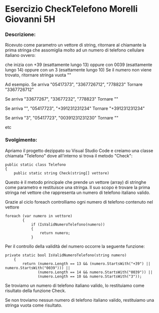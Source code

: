 # Esercizio CheckTelefono Morelli Giovanni 5H

### Descrizione:
Ricevuto come parametro un vettore di string, ritornare al chiamante la prima stringa che assomiglia molto ad un numero di telefono cellulare italiano ovvero:

che inizia con +39 (esattamente lungo 13)
oppure con 0039 (esattamente lungo 14)
oppure con un 3 (esattamente lungo 10)
Se il numero non viene trovato, ritornare stringa vuota ""

Ad esempio. Se arriva "05417373", "3367726712", "778823" Tornare "3367726712"

Se arriva "33677267", "33677232", "778823" Tornare ""

Se arriva "", "05417723", "+391231231234" Tornare "+391231231234"

Se arriva "3", "05417723", "00391231231230" Tornare ""

etc

### Svolgimento:

Apriamo il progetto dezippato su Visual Studio Code e creiamo una classe  chiamata "Telefono" dove all'interno si trova il metodo "Check":
```
public static class Telefono
{
    public static string Check(string[] vettore)
```
Questo è il metodo principale che prende un vettore (array) di stringhe come parametro e restituisce una stringa. Il suo scopo è trovare la prima stringa nel vettore che rappresenta un numero di telefono italiano valido.

Grazie al ciclo foreach controlliamo ogni numero di telefono contenuto nel vettore
```
foreach (var numero in vettore)
        {
            if (IsValidNumeroTelefono(numero))
            {
                return numero;
            }
```

Per il controllo della validità del numero occorre la seguente funzione:
```
private static bool IsValidNumeroTelefono(string numero)
    {
        return (numero.Length == 13 && (numero.StartsWith("+39") || numero.StartsWith("0039"))) ||
               (numero.Length == 14 && numero.StartsWith("0039")) ||
               (numero.Length == 10 && numero.StartsWith("3"));
```
Se troviamo un numero di telefono italiano valido, lo restituiamo come risultato della funzione Check.

Se non troviamo nessun numero di telefono italiano valido, restituiamo una stringa vuota come risultato.
